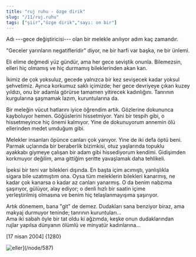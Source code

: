 ```yaml
---
title: "ruj ruhu - özge dirik"
slug: "/11/ruj.ruhu"
tags: ["şiir","özge dirik","sayı: on bir"]
---
```


Adı ---gece değiştiricisi--- olan bir melekle anılıyor adım
kaç zamandır.

"Geceler yarınların negatifleridir" diyor, ne bir harfi var başka, ne
bir ünlemi.

Eli elime değmedi yüz gündür, ama her gece seviştik onunla. Bilemezsin,  
elleri hiç olmamış ve hiç durmamış bileklerinden akan kan.

İkimiz de çok yoksuluz, gecede yalnızca bir kez sevişecek kadar yoksul  
şehvetimiz. Ayrıca korkumuz saklı içimizde; her gece devriyeye çıkan
kuzey  
yıldızı, onu bir adamla görürse tamamen yitirecek kadınlığını. Tanrının  
kurgularına şaşmamak lazım, kuruntularına da.

Bir meleğin vücut hatlarını iyice öğrendim artık. Gözlerine dokununca  
kayboluyor hemen. Göğüslerini hissetmiyor. Yani bir tespih gibi, o  
hissetmeyince hiç önemi kalmıyor. Yine de dokunuyorum annemin ölü  
ellerinden medet umduğum gibi.

Melekler insanları öpünce canları çok yanıyor. Yine de iki defa öptü
beni.  
Parmak uçlarında bir beraberlik bizimkisi, otuz yaşlarında topuklu  
ayakkabı giymeye çalışan bir adam gibi hissediyorum kendimi. Gidişimden  
korkmuyor değilim, ama gittiğim şeritte yavaşlamak daha tehlikeli.

İpeksi bir teni var bilekleri dışında. En başta içim acımıştı,
yanlışlıkla  
sigara bile uzatmıştım ona. Oysa tüm meleklerin bilekleri kanarmış, ne  
kadar çok kanarsa o kadar az canları yanarmış. O da benim nabzıma  
şaşırıyor, gülüyor, alay ediyor; o denli hızlı bir saatin içime  
yerleştirilmiş olmasına ve benim hiç telaşlanmayışıma şaşırıyor.

Artık dönemem, bana "git" de demez. Dudakları sana benziyor biraz, ama  
makyaj durmuyor teninde; tanrının kuruntuları...  
Ama iki sabah öyle bir tat oldu ki ağzımda, keşke onun dudaklarından  
rujlar yapılsa dünyanın ölümlü ve minyatür kadınlarına...

\[17 nisan 2004\] {1280}

![eller](/img/ky11_21.jpg)](/node/587)

